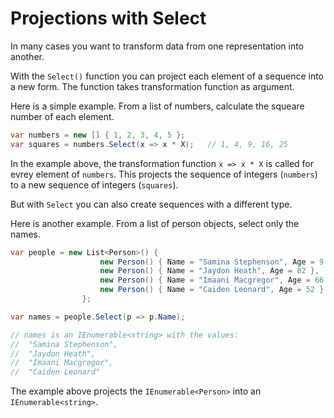 # Projections with Select

In many cases you want to transform data from one representation into another.

With the `Select()` function you can project each element of a sequence into a new form.
The function takes transformation function as argument.


Here is a simple example. From a list of numbers, calculate the squeare number of each element.

```c#
var numbers = new [] { 1, 2, 3, 4, 5 };
var squares = numbers.Select(x => x * X);   // 1, 4, 9, 16, 25
```

In the example above, the transformation function `x => x * X` is called for evrey element of `numbers`.
This projects the sequence of integers (`numbers`) to a new sequence of integers (`squares`).

But with `Select` you can also create sequences with a different type.

Here is another example. From a list of person objects, select only the names.

```c#
var people = new List<Person>() {
                    new Person() { Name = "Samina Stephenson", Age = 9 },
                    new Person() { Name = "Jaydon Heath", Age = 82 },
                    new Person() { Name = "Imaani Macgregor", Age = 66 },
                    new Person() { Name = "Caiden Leonard", Age = 52 }
                };

var names = people.Select(p => p.Name);

// names is an IEnumerable<string> with the values:
//  "Samina Stephenson",
//  "Jaydon Heath",
//  "Imaani Macgregor",
//  "Caiden Leonard"
```

The example above projects the `IEnumerable<Person>` into an `IEnumerable<string>`.